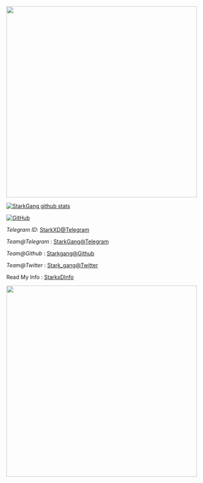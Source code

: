 <img align='centre' src='https://64.media.tumblr.com/a5fe255695dea8a5b8705d1f2009ca55/tumblr_n5hho4IUAe1r922azo1_r1_500.gif' width='500"'>

[![StarkGang github stats](https://github-readme-stats.vercel.app/api?username=StarkGang)](https://github.com/Starkgang)

[![GitHub](https://img.shields.io/badge/dynamic/json?logo=github&label=GitHub+Followers&labelColor=282c34&color=181717&query=%24.data.totalSubs&url=https%3A%2F%2Fapi.spencerwoo.com%2Fsubstats%2F%3Fsource%3Dgithub%26queryKey%3DStarkgang&longCache=true)](https://github.com/Starkgang)

*Telegram ID*: [StarkXD@Telegram](https://t.me/starkxD)

*Team@Telegram* : [StarkGang@Telegram](https://t.me/Starkgang) 

*Team@Github* : [Starkgang@Github](https://github.com/StarkGang)

*Team@Twitter* : [Stark_gang@Twitter](https://twitter.com/stark_gang)

Read My Info : [StarkxDInfo](https://t.me/StarkxDInfo)



<img align='centre' src='https://telegra.ph/file/db0b776a5934a9b9aed48.jpg' width='500"'>
